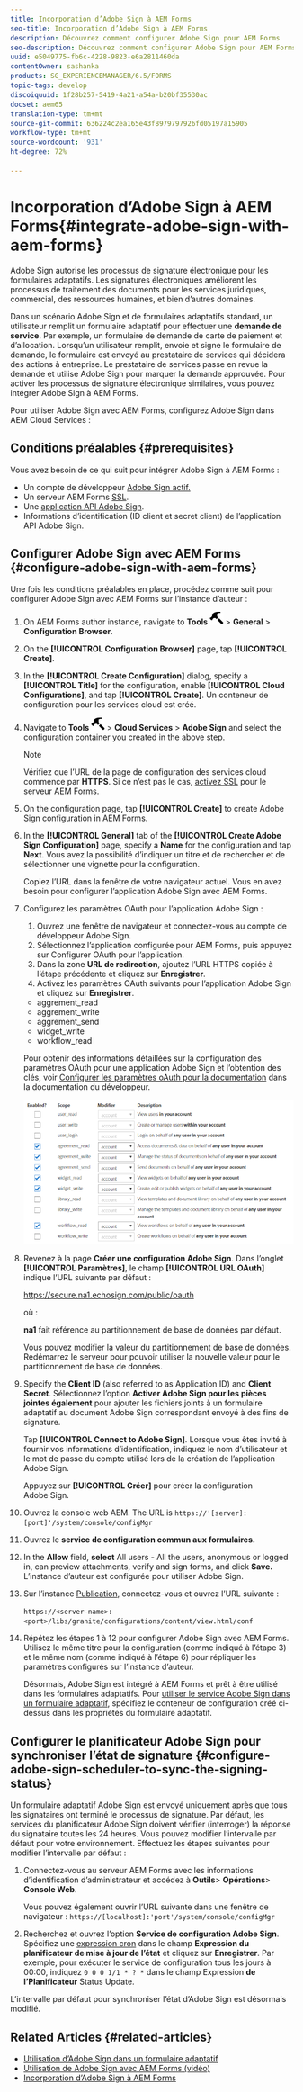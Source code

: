 ```yaml
---
title: Incorporation d’Adobe Sign à AEM Forms
seo-title: Incorporation d’Adobe Sign à AEM Forms
description: Découvrez comment configurer Adobe Sign pour AEM Forms
seo-description: Découvrez comment configurer Adobe Sign pour AEM Forms
uuid: e5049775-fb6c-4228-9823-e6a2811460da
contentOwner: sashanka
products: SG_EXPERIENCEMANAGER/6.5/FORMS
topic-tags: develop
discoiquuid: 1f28b257-5419-4a21-a54a-b20bf35530ac
docset: aem65
translation-type: tm+mt
source-git-commit: 636224c2ea165e43f8979797926fd05197a15905
workflow-type: tm+mt
source-wordcount: '931'
ht-degree: 72%

---
```



# Incorporation d’Adobe Sign à AEM Forms{#integrate-adobe-sign-with-aem-forms}

Adobe Sign autorise les processus de signature électronique pour les formulaires adaptatifs. Les signatures électroniques améliorent les processus de traitement des documents pour les services juridiques, commercial, des ressources humaines, et bien d’autres domaines.

Dans un scénario Adobe Sign et de formulaires adaptatifs standard, un utilisateur remplit un formulaire adaptatif pour effectuer une **demande de service**. Par exemple, un formulaire de demande de carte de paiement et d’allocation. Lorsqu’un utilisateur remplit, envoie et signe le formulaire de demande, le formulaire est envoyé au prestataire de services qui décidera des actions à entreprise. Le prestataire de services passe en revue la demande et utilise Adobe Sign pour marquer la demande approuvée. Pour activer les processus de signature électronique similaires, vous pouvez intégrer Adobe Sign à AEM Forms.

Pour utiliser Adobe Sign avec AEM Forms, configurez Adobe Sign dans AEM Cloud Services :

## Conditions préalables {#prerequisites}

Vous avez besoin de ce qui suit pour intégrer Adobe Sign à AEM Forms :

* Un compte de développeur [Adobe Sign actif.](https://acrobat.adobe.com/fr/fr/why-adobe/developer-form.html)
* Un serveur AEM Forms [SSL](/help/sites-administering/ssl-by-default.md).
* Une [application API Adobe Sign](https://www.adobe.io/apis/documentcloud/sign/docs.html#!adobedocs/adobe-sign/master/gstarted/create_app.md).
* Informations d’identification (ID client et secret client) de l’application API Adobe Sign.

## Configurer Adobe Sign avec AEM Forms {#configure-adobe-sign-with-aem-forms}

Une fois les conditions préalables en place, procédez comme suit pour configurer Adobe Sign avec AEM Forms sur l’instance d’auteur :

1. On AEM Forms author instance, navigate to **Tools** ![hammer](assets/hammer.png) > **General** > **Configuration Browser**.
1. On the **[!UICONTROL Configuration Browser]** page, tap **[!UICONTROL Create]**.
1. In the **[!UICONTROL Create Configuration]** dialog, specify a **[!UICONTROL Title]** for the configuration, enable **[!UICONTROL Cloud Configurations]**, and tap **[!UICONTROL Create]**. Un conteneur de configuration pour les services cloud est créé.
1. Navigate to **Tools** ![hammer](assets/hammer.png) > **Cloud Services** > **Adobe Sign** and select the configuration container you created in the above step.

   >[!NOTE]
   >
   >Vérifiez que l’URL de la page de configuration des services cloud commence par **HTTPS**. Si ce n’est pas le cas, [activez SSL](/help/sites-administering/ssl-by-default.md) pour le serveur AEM Forms.

1. On the configuration page, tap **[!UICONTROL Create]** to create Adobe Sign configuration in AEM Forms.
1. In the **[!UICONTROL General]** tab of the **[!UICONTROL Create Adobe Sign Configuration]** page, specify a **Name** for the configuration and tap **Next**. Vous avez la possibilité d’indiquer un titre et de rechercher et de sélectionner une vignette pour la configuration.

   Copiez l’URL dans la fenêtre de votre navigateur actuel. Vous en avez besoin pour configurer l’application Adobe Sign avec AEM Forms.

1. Configurez les paramètres OAuth pour l’application Adobe Sign :

   1. Ouvrez une fenêtre de navigateur et connectez-vous au compte de développeur Adobe Sign.
   1. Sélectionnez l’application configurée pour AEM Forms, puis appuyez sur Configurer OAuth pour l’application.
   1. Dans la zone **URL de redirection**, ajoutez l’URL HTTPS copiée à l’étape précédente et cliquez sur **Enregistrer**.
   1. Activez les paramètres OAuth suivants pour l’application Adobe Sign et cliquez sur **Enregistrer**.
   * aggrement_read
   * aggrement_write
   * aggrement_send
   * widget_write
   * workflow_read

   Pour obtenir des informations détaillées sur la configuration des paramètres OAuth pour une application Adobe Sign et l’obtention des clés, voir [Configurer les paramètres oAuth pour la documentation](https://www.adobe.io/apis/documentcloud/sign/docs.html#!adobedocs/adobe-sign/master/gstarted/configure_oauth.md) dans la documentation du développeur.

   ![Configuration OAuth](assets/oauthconfig_new.png)

1. Revenez à la page **Créer une configuration Adobe Sign**. Dans l’onglet **[!UICONTROL Paramètres]**, le champ **[!UICONTROL URL OAuth]** indique l’URL suivante par défaut :

   https://secure.na1.echosign.com/public/oauth

   où :

   **na1** fait référence au partitionnement de base de données par défaut.

   Vous pouvez modifier la valeur du partitionnement de base de données. Redémarrez le serveur pour pouvoir utiliser la nouvelle valeur pour le partitionnement de base de données.

1. Specify the **Client ID** (also referred to as Application ID) and **Client Secret**. Sélectionnez l’option **Activer Adobe Sign pour les pièces jointes également** pour ajouter les fichiers joints à un formulaire adaptatif au document Adobe Sign correspondant envoyé à des fins de signature.

   Tap **[!UICONTROL Connect to Adobe Sign]**. Lorsque vous êtes invité à fournir vos informations d’identification, indiquez le nom d’utilisateur et le mot de passe du compte utilisé lors de la création de l’application Adobe Sign.

   Appuyez sur **[!UICONTROL Créer]** pour créer la configuration Adobe Sign.

1. Ouvrez la console web AEM. The URL is `https://'[server]:[port]'/system/console/configMgr`
1. Ouvrez le **service de configuration commun aux formulaires.**
1. In the **Allow** field, **select** All users - All the users, anonymous or logged in, can preview attachments, verify and sign forms, and click **Save.** L’instance d’auteur est configurée pour utiliser Adobe Sign.
1. Sur l’instance [Publication](/help/sites-deploying/deploy.md), connectez-vous et ouvrez l’URL suivante :

   `https://<server-name>:<port>/libs/granite/configurations/content/view.html/conf`

1. Répétez les étapes 1 à 12 pour configurer Adobe Sign avec AEM Forms. Utilisez le même titre pour la configuration (comme indiqué à l’étape 3) et le même nom (comme indiqué à l’étape 6) pour répliquer les paramètres configurés sur l’instance d’auteur.

   Désormais, Adobe Sign est intégré à AEM Forms et prêt à être utilisé dans les formulaires adaptatifs. Pour [utiliser le service Adobe Sign dans un formulaire adaptatif](../../forms/using/working-with-adobe-sign.md#configure-adobe-sign-for-an-adaptive-form), spécifiez le conteneur de configuration créé ci-dessus dans les propriétés du formulaire adaptatif.

## Configurer le planificateur Adobe Sign pour synchroniser l’état de signature {#configure-adobe-sign-scheduler-to-sync-the-signing-status}

Un formulaire adaptatif Adobe Sign est envoyé uniquement après que tous les signataires ont terminé le processus de signature. Par défaut, les services du planificateur Adobe Sign doivent vérifier (interroger) la réponse du signataire toutes les 24 heures. Vous pouvez modifier l’intervalle par défaut pour votre environnement. Effectuez les étapes suivantes pour modifier l’intervalle par défaut :

1. Connectez-vous au serveur AEM Forms avec les informations d’identification d’administrateur et accédez à **Outils**> **Opérations**> **Console Web**.

   Vous pouvez également ouvrir l’URL suivante dans une fenêtre de navigateur :
   `https://[localhost]:'port'/system/console/configMgr`

1. Recherchez et ouvrez l’option **Service de configuration Adobe Sign**. Spécifiez une [expression cron](https://en.wikipedia.org/wiki/Cron#CRON_expression) dans le champ **Expression du planificateur de mise à jour de l’état** et cliquez sur **Enregistrer**. Par exemple, pour exécuter le service de configuration tous les jours à 00:00, indiquez `0 0 0 1/1 * ? *` dans le champ Expression **de l’Planificateur** Status Update.

L’intervalle par défaut pour synchroniser l’état d’Adobe Sign est désormais modifié.

## Related Articles {#related-articles}

* [Utilisation d’Adobe Sign dans un formulaire adaptatif](../../forms/using/working-with-adobe-sign.md)
* [Utilisation de Adobe Sign avec AEM Forms (vidéo)](https://helpx.adobe.com/experience-manager/kt/forms/using/adobe-sign-integration-feature-video.html)
* [Incorporation d’Adobe Sign à AEM Forms](../../forms/using/adobe-sign-integration-adaptive-forms.md)


